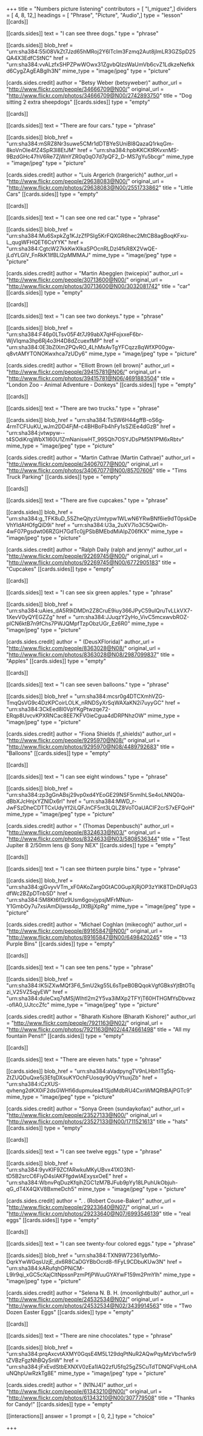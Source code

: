 +++
title = "Numbers picture listening"
contributors = [ "l_miguez",]
dividers = [ 4, 8, 12,]
headings = [ "Phrase", "Picture", "Audio",]
type = "lesson"
[[cards]]

[[cards.sides]]
text = "I can see three dogs."
type = "phrase"

[[cards.sides]]
blob_href = "urn:sha384:55i08VkZt7Jzd65hMRoj2Y6lTcIm3Fzmq2Aut8jImLR3GZSpD25QA4X3EdfCStNC"
href = "urn:sha384:vvALzfxSHPZPwWOwx31ZgvbQIzsWaUmVb6cvZ1LdkzeNefkkd6CygZAgEABglh3N"
mime_type = "image/jpeg"
type = "picture"

[cards.sides.credit]
author = "Betsy Weber (betsyweber)"
author_url = "http://www.flickr.com/people/34666709@N00/"
original_url = "http://www.flickr.com/photos/34666709@N00/2742893750"
title = "Dog sitting 2 extra sheepdogs"
[[cards.sides]]
type = "empty"

[[cards]]

[[cards.sides]]
text = "There are four cars."
type = "phrase"

[[cards.sides]]
blob_href = "urn:sha384:mSRZ8Nr3suwe5CMr1dDTBYeSUniBl8QazaQ1rkqGm-8koVnOIe4fZ4SpR3l8EtJM"
href = "urn:sha384:hpbKKCKtRKvxnMS-9BzdGHc47hV6Re7ZjWnYZR0q0qO7d7pQF2_D-MS7gYu5bcgr"
mime_type = "image/jpeg"
type = "picture"

[cards.sides.credit]
author = "Luis Argerich (lrargerich)"
author_url = "http://www.flickr.com/people/29638083@N00/"
original_url = "http://www.flickr.com/photos/29638083@N00/2551733862"
title = "Little Cars"
[[cards.sides]]
type = "empty"

[[cards]]

[[cards.sides]]
text = "I can see one red car."
type = "phrase"

[[cards.sides]]
blob_href = "urn:sha384:Mu6SxpkZg1KJzZfPSIg5KrFQXGR6hec2MtCB8agBoqKFxu-L_qugWFHQET6CsYYK"
href = "urn:sha384:CgtcW27kkKwXIkaSPOcnRLDzl4fkR8X2VwQE-jLdYLGIV_FnRkK1IfBLl2pMMMAJ"
mime_type = "image/jpeg"
type = "picture"

[cards.sides.credit]
author = "Martin Abegglen (twicepix)"
author_url = "http://www.flickr.com/people/30713600@N00/"
original_url = "http://www.flickr.com/photos/30713600@N00/3032081742"
title = "car"
[[cards.sides]]
type = "empty"

[[cards]]

[[cards.sides]]
text = "I can see two donkeys."
type = "phrase"

[[cards.sides]]
blob_href = "urn:sha384:F46p0LTsv05F4t7J99abX7qHFojxxeF6br-WjVIqma3hp6Rj4o3H4D8dZcuexfMP"
href = "urn:sha384:0E3bZIXm2PQvRO_4LhMxAvTgYFCqzz8qWfXP00gw-q8vtAMYTONOKwxhca7zUDy6"
mime_type = "image/jpeg"
type = "picture"

[cards.sides.credit]
author = "Elliott Brown (ell brown)"
author_url = "http://www.flickr.com/people/39415781@N06/"
original_url = "http://www.flickr.com/photos/39415781@N06/4691883504"
title = "London Zoo - Animal Adventure - Donkeys"
[[cards.sides]]
type = "empty"

[[cards]]

[[cards.sides]]
text = "There are two trucks."
type = "phrase"

[[cards.sides]]
blob_href = "urn:sha384:TsSW6H44gffB-oS6g-4rmTCFUuKU_wJm2DD4FjM-c4BHBoFb4hFy1sSZlEe4dGzB"
href = "urn:sha384:jvtwpyw--t4SOdiKrqjWbX1I60U1ZmNaniswHT_99SQh7OSYJDsPM5N1PM6xRbtv"
mime_type = "image/jpeg"
type = "picture"

[cards.sides.credit]
author = "Martin Cathrae (Martin Cathrae)"
author_url = "http://www.flickr.com/people/34067077@N00/"
original_url = "http://www.flickr.com/photos/34067077@N00/85707606"
title = "Tims Truck Parking"
[[cards.sides]]
type = "empty"

[[cards]]

[[cards.sides]]
text = "There are five cupcakes."
type = "phrase"

[[cards.sides]]
blob_href = "urn:sha384:g_TFK8uD_5SZheQjtyzUmtypw1WLwN6YRwBNf6ie9dT0pskDeVhYIdAHOfgQiD9i"
href = "urn:sha384:U3a_2uXV7Io3C5QwiOh-4wF07Pgsdwt06RZGH7GdTc0jjPSbBMEbdMiAIpZ06fKX"
mime_type = "image/jpeg"
type = "picture"

[cards.sides.credit]
author = "Ralph Daily (ralph and jenny)"
author_url = "http://www.flickr.com/people/92269745@N00/"
original_url = "http://www.flickr.com/photos/92269745@N00/6772905183"
title = "Cupcakes"
[[cards.sides]]
type = "empty"

[[cards]]

[[cards.sides]]
text = "I can see six green apples."
type = "phrase"

[[cards.sides]]
blob_href = "urn:sha384:uAies_dA5R9iDMDn2Z8CruE9iuy366JPyC59ulQruTvLLkVX7-1XevV0yQYEGZZg"
href = "urn:sha384:JJuqzY2yHo_VivC5mcxwvbROZ-plCN6ktB7n9fChs7PWJQMpfTzpObzUGr_Ez6R0"
mime_type = "image/jpeg"
type = "picture"

[cards.sides.credit]
author = " (DeusXFlorida)"
author_url = "http://www.flickr.com/people/8363028@N08/"
original_url = "http://www.flickr.com/photos/8363028@N08/2987099837"
title = "Apples"
[[cards.sides]]
type = "empty"

[[cards]]

[[cards.sides]]
text = "I can see seven balloons."
type = "phrase"

[[cards.sides]]
blob_href = "urn:sha384:mcsr0g4DTCXmhVZG-TmqQsVG9c4DzKPCoirLOLK_nRNDSyXrSqWAXaKN2i7uyyGC"
href = "urn:sha384:3CkEed8l0VpYKgPtwzqe72-ERqp8UvcvKPXRNCac8EE7KFV0ieCgua4dDRPNhzOW"
mime_type = "image/jpeg"
type = "picture"

[cards.sides.credit]
author = "Fiona Shields (f_shields)"
author_url = "http://www.flickr.com/people/9295970@N08/"
original_url = "http://www.flickr.com/photos/9295970@N08/4489792683"
title = "Balloons"
[[cards.sides]]
type = "empty"

[[cards]]

[[cards.sides]]
text = "I can see eight windows."
type = "phrase"

[[cards.sides]]
blob_href = "urn:sha384:zp3gGnABsj29vp0xd4YEoGE29NSF5nmlhLSe4oLNNQ0a-dBbXJcHnjxYZNlDx6rl"
href = "urn:sha384:MWD_r-JwFSzDheCDTTCxUdyYf2iLQFJnCF5nt3LQLZ8VoTOaUACIF2crS7xEFQoH"
mime_type = "image/jpeg"
type = "picture"

[cards.sides.credit]
author = " (Thomas Depenbusch)"
author_url = "http://www.flickr.com/people/8324633@N03/"
original_url = "http://www.flickr.com/photos/8324633@N03/5808536344"
title = "Test Jupiter 8  2/50mm lens @ Sony NEX"
[[cards.sides]]
type = "empty"

[[cards]]

[[cards.sides]]
text = "I can see thirteen purple bins."
type = "phrase"

[[cards.sides]]
blob_href = "urn:sha384:gjGvyvVTm_xF0AKoZarg0GtAC0GupXjRjOP3zYIK8TDnDPJqG3dfWc2BZpDTnbSD"
href = "urn:sha384:5M8Kt6f0z9Usm6govjypsjMFrMNun-Y1GmbOy7u7xsiAmDijwss4p_IXtBjjXpRg"
mime_type = "image/jpeg"
type = "picture"

[cards.sides.credit]
author = "Michael Coghlan (mikecogh)"
author_url = "http://www.flickr.com/people/89165847@N00/"
original_url = "http://www.flickr.com/photos/89165847@N00/6498420245"
title = "13 Purple Bins"
[[cards.sides]]
type = "empty"

[[cards]]

[[cards.sides]]
text = "I can see ten pens."
type = "phrase"

[[cards.sides]]
blob_href = "urn:sha384:IK5iZXwMQf3F6_5mU2kg55L6sTpeB0BQqokVgfGBksYjtBtOTqzi_V25VZ5qjyEW"
href = "urn:sha384:duleCxq7sMSjWlhtl2m2Y5va3iMXp2TFYjT60HTHGMYsDbvwz-oflA0_UJtccZfc"
mime_type = "image/jpeg"
type = "picture"

[cards.sides.credit]
author = "Bharath Kishore (Bharath Kishore)"
author_url = "http://www.flickr.com/people/7921163@N02/"
original_url = "http://www.flickr.com/photos/7921163@N02/4474661498"
title = "All my fountain Pens!!"
[[cards.sides]]
type = "empty"

[[cards]]

[[cards.sides]]
text = "There are eleven hats."
type = "phrase"

[[cards.sides]]
blob_href = "urn:sha384:aVadpyngTV9nLHbh1Tg5q-ZtZUQDuQxe5j3EfqDXsuKYOchFUosqy9OyVYtuxjZb"
href = "urn:sha384:iCzXUS-qvheng2dKX0iF2dsGWHfi6dupmuIea41SjdMdbRU4CxnWMQRtBAjPGTc9"
mime_type = "image/jpeg"
type = "picture"

[cards.sides.credit]
author = "Sonya Green (sundaykofax)"
author_url = "http://www.flickr.com/people/23527133@N00/"
original_url = "http://www.flickr.com/photos/23527133@N00/1711521613"
title = "hats"
[[cards.sides]]
type = "empty"

[[cards]]

[[cards.sides]]
text = "I can see twelve eggs."
type = "phrase"

[[cards.sides]]
blob_href = "urn:sha384:9yvKIF9ZCfARwkuMKyUBvx41XO3N1-tD5B2srcC6FiyD4sIAKFfgdwIAExysxOeE"
href = "urn:sha384:WbnvPqDuzKfqihZGC1zM7BJFub9pYy18LPuhUkObjuh-qG_dT4X4QXV8BxmeDch5"
mime_type = "image/jpeg"
type = "picture"

[cards.sides.credit]
author = ". . (Robert Couse-Baker)"
author_url = "http://www.flickr.com/people/29233640@N07/"
original_url = "http://www.flickr.com/photos/29233640@N07/6993546139"
title = "real eggs"
[[cards.sides]]
type = "empty"

[[cards]]

[[cards.sides]]
text = "I can see twenty-four colored eggs."
type = "phrase"

[[cards.sides]]
blob_href = "urn:sha384:TXN9W72361ybfMo-DqrkYwWGqsUzjE_dx6R8CaDGYBbOcrd8-fIFyL9CDbuKUw3N"
href = "urn:sha384:kARufqhOPNiCM-L9lr9qi_xGC5cXajCltNpssnPzmPfjPWuuGYAYwF159m2PmYlh"
mime_type = "image/jpeg"
type = "picture"

[cards.sides.credit]
author = "Selena N. B. H. (moonlightbulb)"
author_url = "http://www.flickr.com/people/24532534@N02/"
original_url = "http://www.flickr.com/photos/24532534@N02/3439914563"
title = "Two Dozen Easter Eggs"
[[cards.sides]]
type = "empty"

[[cards]]

[[cards.sides]]
text = "There are nine chocolates."
type = "phrase"

[[cards.sides]]
blob_href = "urn:sha384:prqAxcvtAXMY0GqsE4M5L129dqPtNuR2AQwPqyMzVbcfw5r9tZVBzFgzNhBQySnW"
href = "urn:sha384:jFxEvdStbEXNXV0zEa1IAQ2zfU5fq25gZ5CuTdTDNQFVqHLohAuNQhpUwRzkTg8E"
mime_type = "image/jpeg"
type = "picture"

[cards.sides.credit]
author = " (N1NJ4)"
author_url = "http://www.flickr.com/people/61343210@N00/"
original_url = "http://www.flickr.com/photos/61343210@N00/307779508"
title = "Thanks for Candy!"
[[cards.sides]]
type = "empty"

[[interactions]]
answer = 1
prompt = [ 0, 2,]
type = "choice"

+++
